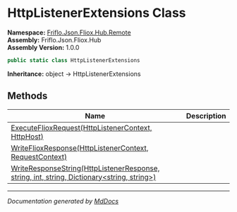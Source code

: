 ﻿<!--  
  <auto-generated>   
    The contents of this file were generated by a tool.  
    Changes to this file may be list if the file is regenerated  
  </auto-generated>   
-->

# HttpListenerExtensions Class

**Namespace:** [Friflo.Json.Fliox.Hub.Remote](../index.md)  
**Assembly:** Friflo.Json.Fliox.Hub  
**Assembly Version:** 1.0.0

```csharp
public static class HttpListenerExtensions
```

**Inheritance:** object → HttpListenerExtensions

## Methods

| Name                                                                                                                           | Description |
| ------------------------------------------------------------------------------------------------------------------------------ | ----------- |
| [ExecuteFlioxRequest(HttpListenerContext, HttpHost)](methods/ExecuteFlioxRequest.md)                                           |             |
| [WriteFlioxResponse(HttpListenerContext, RequestContext)](methods/WriteFlioxResponse.md)                                       |             |
| [WriteResponseString(HttpListenerResponse, string, int, string, Dictionary\<string, string\>)](methods/WriteResponseString.md) |             |

___

*Documentation generated by [MdDocs](https://github.com/ap0llo/mddocs)*
